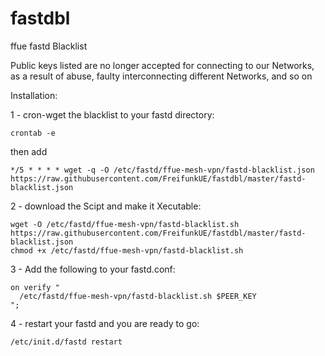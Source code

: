 # fastdbl

ffue fastd Blacklist

Public keys listed are no longer accepted for connecting to our Networks, as a result of abuse, faulty interconnecting different Networks, and so on

Installation:

1 - cron-wget the blacklist to your fastd directory:

    crontab -e

then add 

    */5 * * * * wget -q -O /etc/fastd/ffue-mesh-vpn/fastd-blacklist.json https://raw.githubusercontent.com/FreifunkUE/fastdbl/master/fastd-blacklist.json

2 - download the Scipt and make it Xecutable:

    wget -O /etc/fastd/ffue-mesh-vpn/fastd-blacklist.sh https://raw.githubusercontent.com/FreifunkUE/fastdbl/master/fastd-blacklist.json
    chmod +x /etc/fastd/ffue-mesh-vpn/fastd-blacklist.sh

3 - Add the following to your fastd.conf:

    on verify "
      /etc/fastd/ffue-mesh-vpn/fastd-blacklist.sh $PEER_KEY
    ";

4 - restart your fastd and you are ready to go:

    /etc/init.d/fastd restart
    

